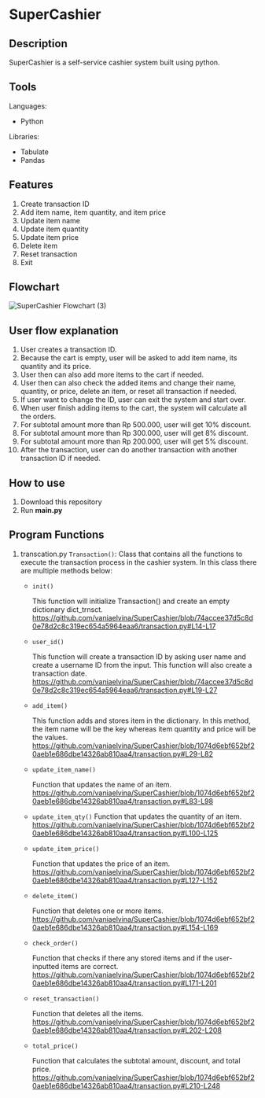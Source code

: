 # SuperCashier
## Description
SuperCashier is a self-service cashier system built using python.

## Tools
Languages: 
- Python

Libraries:
- Tabulate
- Pandas

## Features
1. Create transaction ID
2. Add item name, item quantity, and item price
4. Update item name
5. Update item quantity
6. Update item price
7. Delete item
8. Reset transaction
10. Exit 

## Flowchart
![SuperCashier Flowchart (3)](https://github.com/user-attachments/assets/72207beb-8d95-453c-9772-d4af67e70306)

## User flow explanation
1. User creates a transaction ID.
2. Because the cart is empty, user will be asked to add item name, its quantity and its price.
3. User then can also add more items to the cart if needed.
4. User then can also check the added items and change their name, quantity, or price, delete an item, or reset all transaction if needed.
5. If user want to change the ID, user can exit the system and start over.
6. When user finish adding items to the cart, the system will calculate all the orders.
7. For subtotal amount more than Rp 500.000, user will get 10% discount.
8. For subtotal amount more than Rp 300.000, user will get 8% discount.
9. For subtotal amount more than Rp 200.000, user will get 5% discount.
10. After the transaction, user can do another transaction with another transaction ID if needed.

## How to use
1. Download this repository
2. Run **main.py**

## Program Functions
1. transcation.py
   `Transaction()`: Class that contains all the functions to execute the transaction process in the cashier system. In this class there are multiple methods below:
   - `init()`

     This function will initialize Transaction() and create an empty dictionary dict_trnsct.
     https://github.com/vaniaelvina/SuperCashier/blob/74accee37d5c8d0e78d2c8c319ec654a5964eaa6/transaction.py#L14-L17
   - `user_id()`

     This function will create a transaction ID by asking user name and create a username ID from the input. This function will also create a transaction date.
     https://github.com/vaniaelvina/SuperCashier/blob/74accee37d5c8d0e78d2c8c319ec654a5964eaa6/transaction.py#L19-L27
   - `add_item()`

     This function adds and stores item in the dictionary. In this method, the item name will be the key whereas item quantity and price will be the values.
     https://github.com/vaniaelvina/SuperCashier/blob/1074d6ebf652bf20aeb1e686dbe14326ab810aa4/transaction.py#L29-L82
   - `update_item_name()`

     Function that updates the name of an item.
     https://github.com/vaniaelvina/SuperCashier/blob/1074d6ebf652bf20aeb1e686dbe14326ab810aa4/transaction.py#L83-L98

   - `update_item_qty()`
     Function that updates the quantity of an item.
     https://github.com/vaniaelvina/SuperCashier/blob/1074d6ebf652bf20aeb1e686dbe14326ab810aa4/transaction.py#L100-L125
     
   - `update_item_price()`
   
     Function that updates the price of an item.
     https://github.com/vaniaelvina/SuperCashier/blob/1074d6ebf652bf20aeb1e686dbe14326ab810aa4/transaction.py#L127-L152
     
   - `delete_item()`
   
     Function that deletes one or more items.
     https://github.com/vaniaelvina/SuperCashier/blob/1074d6ebf652bf20aeb1e686dbe14326ab810aa4/transaction.py#L154-L169
   - `check_order()`

     Function that checks if there any stored items and if the user-inputted items are correct.
     https://github.com/vaniaelvina/SuperCashier/blob/1074d6ebf652bf20aeb1e686dbe14326ab810aa4/transaction.py#L171-L201
   - `reset_transaction()`
   
     Function that deletes all the items.
     https://github.com/vaniaelvina/SuperCashier/blob/1074d6ebf652bf20aeb1e686dbe14326ab810aa4/transaction.py#L202-L208
   - `total_price()`
   
     Function that calculates the subtotal amount, discount, and total price.
     https://github.com/vaniaelvina/SuperCashier/blob/1074d6ebf652bf20aeb1e686dbe14326ab810aa4/transaction.py#L210-L248
